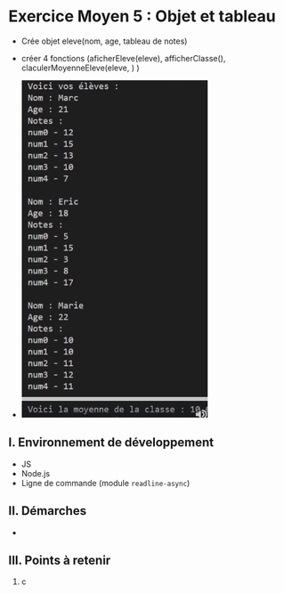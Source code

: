 # Exercice Moyen 5 : Objet et tableau

- Crée objet eleve(nom, age, tableau de notes)
- créer 4 fonctions (aficherEleve(eleve), afficherClasse(), claculerMoyenneEleve(eleve, ) )
  
- ![capture exo5](ex5.png)

## I. Environnement de développement

* JS
* Node.js
* Ligne de commande (module `readline-async`)

## II. Démarches
- 


## III. Points à retenir

1. c